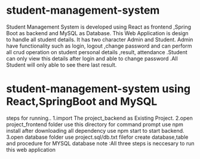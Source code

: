 # student-management-system
Student Management System is developed using React as frontend ,Spring Boot as backend and MySQL as Database. This Web Application is design to handle all student details. It has two character Admin and Student. Admin have functionality such as login, logout ,change password and can perform all crud operation on student personal details ,result, attendance .Student can only view this details after login and able to change password .All Student will only able to see there last result.
# student-management-system using React,SpringBoot and MySQL
steps for running..
1.import The project_backend as Existing Project.
2.open project_frontend folder use this directory for command prompt use npm install after downloading all dependency use npm start to start backend.
3.open database folder use project.sql/db.txt filefor create database,table and procedure for MYSQL database
note :All three steps is neccesary to run this web application
